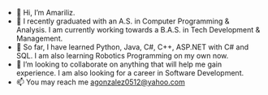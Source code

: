 - 👋 Hi, I’m Amariliz.
- 👀 I recently graduated with an A.S. in Computer Programming & Analysis. I am currently working towards a B.A.S. in Tech Development & Management.
- 🌱 So far, I have learned Python, Java, C#, C++, ASP.NET with C# and SQL. I am also learning Robotics Programming on my own now.
- 💞️ I’m looking to collaborate on anything that will help me gain experience. I am also looking for a career in Software Development.
- 📫 You may reach me agonzalez0512@yahoo.com

<!---
Amariliz0512/Amariliz0512 is a ✨ special ✨ repository because its `README.md` (this file) appears on your GitHub profile.
You can click the Preview link to take a look at your changes.
--->
